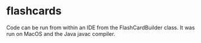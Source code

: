 # flashcards

Code can be run from within an IDE from the FlashCardBuilder class. It was run on MacOS and the Java javac compiler.